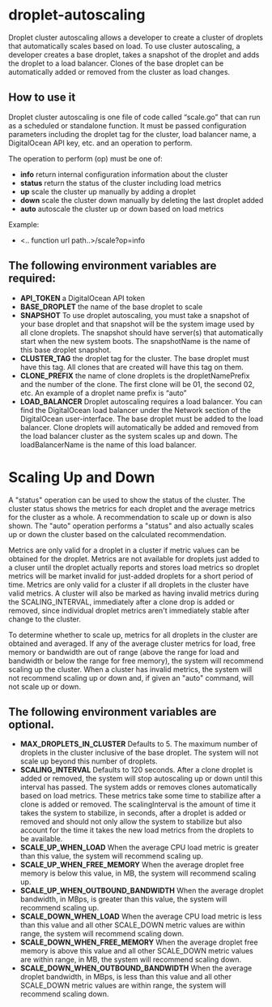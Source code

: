 # droplet-autoscaling

Droplet cluster autoscaling allows a developer to create a cluster of droplets that automatically scales based on load. To use cluster autoscaling, a developer creates a base droplet, takes a snapshot of the droplet and adds the droplet to a load balancer. Clones of the base droplet can be automatically added or removed from the cluster as load changes.

## How to use it

Droplet cluster autoscaling is one file of code called “scale.go” that can run as a scheduled or standalone function. It must be passed configuration parameters including the droplet tag for the cluster, load balancer name, a DigitalOcean API key, etc. and an operation to perform.

The operation to perform (op) must be one of:

* **info** return internal configuration information about the cluster
* **status** return the status of the cluster including load metrics
* **up** scale the cluster up manually by adding a droplet
* **down** scale the cluster down manually by deleting the last droplet added
* **auto** autoscale the cluster up or down based on load metrics

Example:

* <.. function url path..>/scale?op=info
 
## The following environment variables are required:

* **API_TOKEN** a DigitalOcean API token
* **BASE_DROPLET** the name of the base droplet to scale
* **SNAPSHOT** To use droplet autoscaling, you must take a snapshot of your base droplet and that snapshot will be the system image used by all clone droplets. The snapshot should have server(s) that automatically start when the new system boots. The snapshotName is the name of this base droplet snapshot.
* **CLUSTER_TAG** the droplet tag for the cluster. The base droplet must have this tag. All clones that are created will have this tag on them.
* **CLONE_PREFIX** the name of clone droplets is the dropletNamePrefix and the number of the clone. The first clone will be <prefix>01, the second <prefix>02, etc. An example of a droplet name prefix is “auto”
* **LOAD_BALANCER** Droplet autoscaling requires a load balancer. You can find the DigitalOcean load balancer under the Network section of the DigitalOcean user-interface. The base droplet must be added to the load balancer. Clone droplets will automatically be added and removed from the load balancer cluster as the system scales up and down. The loadBalancerName is the name of this load balancer.

 
# Scaling Up and Down
  
A "status" operation can be used to show the status of the cluster. The cluster status shows the metrics for each droplet and the average metrics for the cluster as a whole. A recommendation to scale up or down is also shown. The "auto" operation performs a "status" and also actually scales up or down the cluster based on the calculated recommendation.
  
Metrics are only valid for a droplet in a cluster if metric values can be obtained for the droplet. Metrics are not available for droplets just added to a cluser until the droplet actually reports and stores load metrics so droplet metrics will be market invalid for just-added droplets for a short period of time. Metrics are only valid for a cluster if all droplets in the cluster have valid metrics. A cluster will also be marked as having invalid metrics during the SCALING_INTERVAL, immediately after a clone drop is added or removed, since individual droplet metrics aren't immediately stable after change to the cluster.
  
To determine whether to scale up, metrics for all droplets in the cluster are obtained and averaged. If any of the average cluster metrics for load, free memory or bandwidth are out of range (above the range for load and bandwidth or below the range for free memory), the system will recommend scaling up the cluster. When a cluster has invalid metrics, the system will not recommend scaling up or down and, if given an "auto" command, will not scale up or down.

## The following environment variables are optional.
    
* **MAX_DROPLETS_IN_CLUSTER** Defaults to 5. The maximum number of droplets in the cluster inclusive of the base droplet. The system will not scale up beyond this number of droplets.
* **SCALING_INTERVAL** Defaults to 120 seconds. After a clone droplet is added or removed, the system will stop autoscaling up or down until this interval has passed. The system adds or removes clones automatically based on load metrics. These metrics take some time to stabilize after a clone is added or removed. The scalingInterval is the amount of time it takes the system to stabilize, in seconds, after a droplet is added or removed and should not only allow the system to stabilize but also account for the time it takes the new load metrics from the droplets to be available.
* **SCALE_UP_WHEN_LOAD** When the average CPU load metric is greater than this value, the system will recommend scaling up.
* **SCALE_UP_WHEN_FREE_MEMORY** When the average droplet free memory is below this value, in MB, the system will recommend scaling up.
* **SCALE_UP_WHEN_OUTBOUND_BANDWIDTH** When the average droplet bandwidth, in MBps, is greater than this value, the system will recommend scaling up.
* **SCALE_DOWN_WHEN_LOAD** When the average CPU load metric is less than this value and all other SCALE_DOWN metric values are within range, the system will recommend scaling down.
* **SCALE_DOWN_WHEN_FREE_MEMORY** When the average droplet free memory is above this value and all other SCALE_DOWN metric values are within range, in MB, the system will recommend scaling down.
* **SCALE_DOWN_WHEN_OUTBOUND_BANDWIDTH** When the average droplet bandwidth, in MBps, is less than this value and all other SCALE_DOWN metric values are within range, the system will recommend scaling down.
